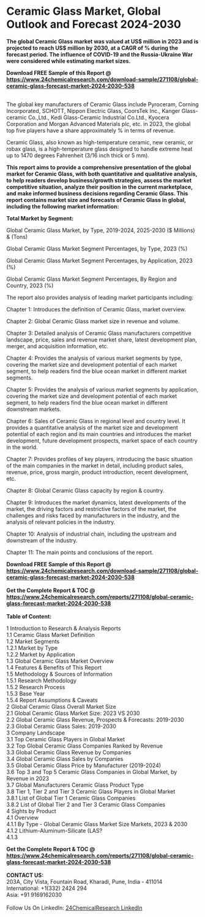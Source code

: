 <h1>Ceramic Glass Market, Global Outlook and Forecast 2024-2030</h1><p><strong>The global Ceramic Glass market was valued at US$ million in 2023 and is projected to reach US$ million by 2030, at a CAGR of % during the forecast period. The influence of COVID-19 and the Russia-Ukraine War were considered while estimating market sizes.</strong></p><p>
</p><p></p><div><b>Download FREE Sample of this Report @ 
            <a href="https://www.24chemicalresearch.com/download-sample/271108/global-ceramic-glass-forecast-market-2024-2030-538">
            https://www.24chemicalresearch.com/download-sample/271108/global-ceramic-glass-forecast-market-2024-2030-538</a></b></div><br><p>
The global key manufacturers of Ceramic Glass include Pyroceram, Corning Incorporated, SCHOTT, Nippon Electric Glass, CoorsTek Inc., Kanger Glass-ceramic Co.,Ltd., Kedi Glass-Ceramic Industrial Co.Ltd., Kyocera Corporation and Morgan Advanced Materials plc, etc. in 2023, the global top five players have a share approximately % in terms of revenue.</p><p>
Ceramic Glass, also known as high-temperature ceramic, new ceramic, or robax glass, is a high-temperature glass designed to handle extreme heat up to 1470 degrees Fahrenheit (3/16 inch thick or 5 mm).</p><p>
<strong>This report aims to provide a comprehensive presentation of the global market for Ceramic Glass, with both quantitative and qualitative analysis, to help readers develop business/growth strategies, assess the market competitive situation, analyze their position in the current marketplace, and make informed business decisions regarding Ceramic Glass. This report contains market size and forecasts of Ceramic Glass in global, including the following market information:</strong></p><p>
</p><p>
<strong>Total Market by Segment:</strong></p><p>
Global Ceramic Glass Market, by Type, 2019-2024, 2025-2030 ($ Millions) &amp; (Tons)</p><p>
Global Ceramic Glass Market Segment Percentages, by Type, 2023 (%)</p><p>
</p><p>
Global Ceramic Glass Market Segment Percentages, by Application, 2023 (%)</p><p>
</p><p>
Global Ceramic Glass Market Segment Percentages, By Region and Country, 2023 (%)</p><p>
</p><p>
The report also provides analysis of leading market participants including:</p><p>
</p><p>
</p><p>
Chapter 1: Introduces the definition of Ceramic Glass, market overview.</p><p>
Chapter 2: Global Ceramic Glass market size in revenue and volume.</p><p>
Chapter 3: Detailed analysis of Ceramic Glass manufacturers competitive landscape, price, sales and revenue market share, latest development plan, merger, and acquisition information, etc.</p><p>
Chapter 4: Provides the analysis of various market segments by type, covering the market size and development potential of each market segment, to help readers find the blue ocean market in different market segments.</p><p>
Chapter 5: Provides the analysis of various market segments by application, covering the market size and development potential of each market segment, to help readers find the blue ocean market in different downstream markets.</p><p>
Chapter 6: Sales of Ceramic Glass in regional level and country level. It provides a quantitative analysis of the market size and development potential of each region and its main countries and introduces the market development, future development prospects, market space of each country in the world.</p><p>
Chapter 7: Provides profiles of key players, introducing the basic situation of the main companies in the market in detail, including product sales, revenue, price, gross margin, product introduction, recent development, etc.</p><p>
Chapter 8: Global Ceramic Glass capacity by region &amp; country.</p><p>
Chapter 9: Introduces the market dynamics, latest developments of the market, the driving factors and restrictive factors of the market, the challenges and risks faced by manufacturers in the industry, and the analysis of relevant policies in the industry.</p><p>
Chapter 10: Analysis of industrial chain, including the upstream and downstream of the industry.</p><p>
Chapter 11: The main points and conclusions of the report.</p><div><b>Download FREE Sample of this Report @ 
            <a href="https://www.24chemicalresearch.com/download-sample/271108/global-ceramic-glass-forecast-market-2024-2030-538">
            https://www.24chemicalresearch.com/download-sample/271108/global-ceramic-glass-forecast-market-2024-2030-538</a></b></div><br><div><b>Get the Complete Report & TOC @ 
            <a href="https://www.24chemicalresearch.com/reports/271108/global-ceramic-glass-forecast-market-2024-2030-538">
            https://www.24chemicalresearch.com/reports/271108/global-ceramic-glass-forecast-market-2024-2030-538</a></b></div><br>
            <b>Table of Content:</b><p>1 Introduction to Research & Analysis Reports<br />
    1.1 Ceramic Glass Market Definition<br />
    1.2 Market Segments<br />
        1.2.1 Market by Type<br />
        1.2.2 Market by Application<br />
    1.3 Global Ceramic Glass Market Overview<br />
    1.4 Features & Benefits of This Report<br />
    1.5 Methodology & Sources of Information<br />
        1.5.1 Research Methodology<br />
        1.5.2 Research Process<br />
        1.5.3 Base Year<br />
        1.5.4 Report Assumptions & Caveats<br />
2 Global Ceramic Glass Overall Market Size<br />
    2.1 Global Ceramic Glass Market Size: 2023 VS 2030<br />
    2.2 Global Ceramic Glass Revenue, Prospects & Forecasts: 2019-2030<br />
    2.3 Global Ceramic Glass Sales: 2019-2030<br />
3 Company Landscape<br />
    3.1 Top Ceramic Glass Players in Global Market<br />
    3.2 Top Global Ceramic Glass Companies Ranked by Revenue<br />
    3.3 Global Ceramic Glass Revenue by Companies<br />
    3.4 Global Ceramic Glass Sales by Companies<br />
    3.5 Global Ceramic Glass Price by Manufacturer (2019-2024)<br />
    3.6 Top 3 and Top 5 Ceramic Glass Companies in Global Market, by Revenue in 2023<br />
    3.7 Global Manufacturers Ceramic Glass Product Type<br />
    3.8 Tier 1, Tier 2 and Tier 3 Ceramic Glass Players in Global Market<br />
        3.8.1 List of Global Tier 1 Ceramic Glass Companies<br />
        3.8.2 List of Global Tier 2 and Tier 3 Ceramic Glass Companies<br />
4 Sights by Product<br />
    4.1 Overview<br />
        4.1.1 By Type - Global Ceramic Glass Market Size Markets, 2023 & 2030<br />
        4.1.2 Lithium-Aluminum-Silicate (LAS?<br />
        4.1.3 </p><div><b>Get the Complete Report & TOC @ 
            <a href="https://www.24chemicalresearch.com/reports/271108/global-ceramic-glass-forecast-market-2024-2030-538">
            https://www.24chemicalresearch.com/reports/271108/global-ceramic-glass-forecast-market-2024-2030-538</a></b></div><br><b>CONTACT US:</b><br>
            203A, City Vista, Fountain Road, Kharadi, Pune, India - 411014<br>
            International: +1(332) 2424 294<br>
            Asia: +91 9169162030 <br><br>
            Follow Us On LinkedIn: <a href="https://www.linkedin.com/company/24chemicalresearch/">24ChemicalResearch LinkedIn</a>
